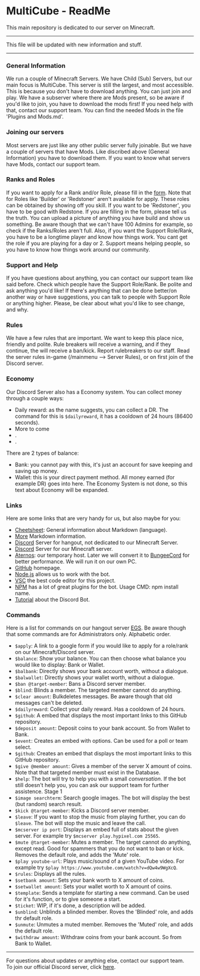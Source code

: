 # MultiCube - ReadMe
This main repository is dedicated to our server on Minecraft.<br/>

----------------------------------------

This file will be updated with new information and stuff.

----------------------------------------

### General Information
We run a couple of Minecraft Servers. We have Child (Sub) Servers, but our main focus is MultiCube. This server is still the largest, and most accessible. This is because
you don't have to download anything. You can just join and play. We have a subserver where there are Mods present, so be aware if you'd like to join, you have to download
the mods first! If you need help with that, contact our support team. You can find the needed Mods in the file 'Plugins and Mods.md'.

### Joining our servers
Most servers are just like any other public server fully joinable. But we have a couple of servers that have Mods. Like discribed above (General Information) you have to download them. If you want to know what servers have Mods, contact our support team.

### Ranks and Roles
If you want to apply for a Rank and/or Role, please fill in the [form](https://forms.gle/pabpqPiWeBp9aZ2a8). Note that for Roles like 'Builder' or 'Redstoner' aren't available for apply. These roles can be obtained by showing off you skill. If you want to be 'Redstoner', you have to be good with Redstone. If you are filling in the form, please tell us the truth. You can upload a picture of anything you have build and show us something. Be aware though that we can't have 100 Admins for example, so check if the Ranks/Roles aren't full. Also, if you want the Support Role/Rank, you have to be a longtime player and know how things work. You cant get the role if you are playing for a day or 2. Support means helping people, so you have to know how things work around our community.

### Support and Help
If you have questions about anything, you can contact our support team like said before. Check which people have the Support Role/Rank. Be polite and ask anything you'd like! If there's anything that can be done better/on another way or have suggestions, you can talk to people with Support Role or anything higher. Please, be clear about what you'd like to see change, and why.

### Rules
We have a few rules that are important. We want to keep this place nice, friendly and polite. Rule breakers will receive a warning, and if they continue, the will receive a ban/kick. Report rulebreakers to our staff. Read the server rules in-game (/mainmenu --> Server Rules), or on first join of the Discord server.

### Economy
Our Discord Server also has a Economy system. You can collect money through a couple ways:
  - Daily reward: as the name suggests, you can collect a DR. The command for this is `$dailyreward`, it has a cooldown of 24 hours (86400 seconds).
  - More to come
  - .
  - .<br/>

There are 2 types of balance:
  - Bank: you cannot pay with this, it's just an account for save keeping and saving up money.
  - Wallet: this is your direct payment method. All money earned (for example DR) goes into here.
The Economy System is not done, so this text about Economy will be expanded.

### Links
Here are some links that are very handy for us, but also maybe for you:
  - [Cheetsheet](https://github.com/adam-p/markdown-here/wiki/Markdown-Cheatsheet): General information about Markdown (language).
  - [More](https://gist.github.com/matthewzring/9f7bbfd102003963f9be7dbcf7d40e51) Markdown information.
  - [Discord](https://discord.gg/gBVFuBqENA) Server for hangout, not dedicated to our Minecraft Server.
  - [Discord](https://discord.gg/VSE75WkgFM) Server for our Minecraft server.
  - [Aternos](https://aternos.org/:en/): our temporary host. Later we will convert it to [BungeeCord](https://ci.md-5.net/job/BungeeCord/) for better performance. We will run it on our own PC.
  - [GitHub](https://github.com/) homepage.
  - [Node.js](https://nodejs.org/en/) allows us to work with the bot.
  - [VSC](https://code.visualstudio.com/) the best code editor for this project.
  - [NPM](https://www.npmjs.com/) has a lot of great plugins for the bot. Usage CMD: npm install name.
  - [Tutorial](https://youtube.com/playlist?list=PLbbLC0BLaGjpyzN1rg-gK4dUqbn8eJQq4) about the Discord Bot.

### Commands
Here is a list for commands on our hangout server [EGS](https://discord.gg/gBVFuBqENA). Be aware though that some commands are for Administrators only. Alphabetic order.
  - `$apply`: A link to a google form if you would like to apply for a role/rank on our Minecraft/Discord server.
  - `$balance`: Show your balance. You can then choose what balance you would like to display: Bank or Wallet.
  - `$balbank`: Directly shows your bank account worth, without a dialogue.
  - `$balwallet`: Directly shows your wallet worth, without a dialogue.
  - `$ban @target-member`: Bans a Discord server member.
  - `$blind`: Blinds a member. The targeted member cannot do anything.
  - `$clear amount`: Bulkdeletes messages. Be aware though that old messages can't be deleted.
  - `$dailyreward`: Collect your daily reward. Has a cooldown of 24 hours.
  - `$github`: A embed that displays the most important links to this GitHub repository.
  - `$deposit amount`: Deposit coins to your bank account. So from Wallet to Bank.
  - `$event`: Creates an embed with options. Can be used for a poll or team select.
  - `$github`: Creates an embed that displays the most important links to this GitHub repository.
  - `$give @member amount`: Gives a member of the server X amount of coins. Note that that targeted member must exist in the Database.
  - `$help`: The bot will try to help you with a small *conversation*. If the bot still doesn't help you, you can ask our support team for further assistence. Stage 1
  - `$image searchterm`: Search google images. The bot will display the best (but random) search result.
  - `$kick @target-member`: Kicks a Discord server member.
  - `$leave`: If you want to stop the music from playing further, you can do `$leave`. The bot will stop the music and leave the call.
  - `$mcserver ip port`: Displays an embed full of stats about the given server. For example try `$mcserver play.hypixel.com 25565`.
  - `$mute @target-member`: Mutes a member. The target cannot do anything, except read. Good for spammers that you do not want to ban or kick. Removes the default role, and adds the 'Mute' role.
  - `$play youtube-url`: Plays music/sound of a given YouTube video. For example try `$play https://www.youtube.com/watch?v=dQw4w9WgXcQ`.
  - `$rules`: Displays all the rules.
  - `$setbank amount`: Sets your bank worth to X amount of coins.
  - `$setwallet amount`: Sets your wallet worth to X amount of coins.
  - `$template`: Sends a template for starting a new command. Can be used for it's function, or to give someone a start.
  - `$ticket`: WIP, if it's done, a description will be added.
  - `$unblind`: Unblinds a blinded member. Roves the 'Blinded' role, and adds thr default role. 
  - `$unmute`: Unmutes a muted member. Removes the 'Muted' role, and adds the default role.
  - `$withdraw amount`: Withdraw coins from your bank account. So from Bank to Wallet.

----------------------------------------

For questions about updates or anything else, contact our support team.<br/>
To join our official Discord server, click [here](https://discord.gg/VSE75WkgFM).<br/>
